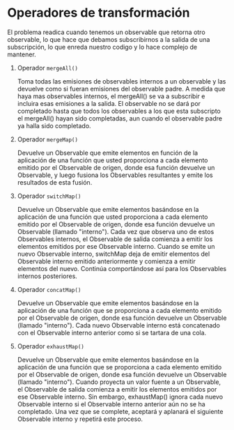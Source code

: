 # Operadores de transformación

El problema readica cuando tenemos un observable que retorna otro observable, lo que hace que debamos subscribirnos a la salida de una subscripción, lo que enreda nuestro codigo y lo hace complejo de mantener.

1. Operador `mergeAll()`

    Toma todas las emisiones de observables internos a un observable y las devuelve como si fueran emisiones del observable padre. A medida que haya mas observables internos, el mergeAll() se va a subscribir e incluira esas emisiones a la salida. El observable no se dará por completado hasta que todos los observables a los que esta subscripto el mergeAll() hayan sido completadas, aun cuando el observable padre ya halla sido completado.


2. Operador `mergeMap()`

    Devuelve un Observable que emite elementos en función de la aplicación de una función que usted proporciona a cada elemento emitido por el Observable de origen, donde esa función devuelve un Observable, y luego fusiona los Observables resultantes y emite los resultados de esta fusión.


3. Operador `switchMap()`

    Devuelve un Observable que emite elementos basándose en la aplicación de una función que usted proporciona a cada elemento emitido por el Observable de origen, donde esa función devuelve un Observable (llamado "interno"). Cada vez que observa uno de estos Observables internos, el Observable de salida comienza a emitir los elementos emitidos por ese Observable interno. Cuando se emite un nuevo Observable interno, switchMap deja de emitir elementos del Observable interno emitido anteriormente y comienza a emitir elementos del nuevo. Continúa comportándose así para los Observables internos posteriores.


4. Operador `concatMap()`

    Devuelve un Observable que emite elementos basándose en la aplicación de una función que se proporciona a cada elemento emitido por el Observable de origen, donde esa función devuelve un Observable (llamado "interno"). Cada nuevo Observable interno está concatenado con el Observable interno anterior como si se tartara de una cola.


5. Operador `exhaustMap()`

    Devuelve un Observable que emite elementos basándose en la aplicación de una función que se proporciona a cada elemento emitido por el Observable de origen, donde esa función devuelve un Observable (llamado "interno"). Cuando proyecta un valor fuente a un Observable, el Observable de salida comienza a emitir los elementos emitidos por ese Observable interno. Sin embargo, exhaustMap() ignora cada nuevo Observable interno si el Observable interno anterior aún no se ha completado. Una vez que se complete, aceptará y aplanará el siguiente Observable interno y repetirá este proceso.